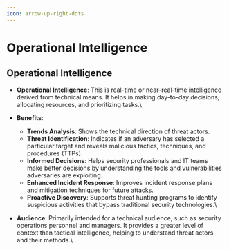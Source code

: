 ```yaml
---
icon: arrow-up-right-dots
---
```


# Operational Intelligence

## Operational Intelligence

* **Operational Intelligence**: This is real-time or near-real-time intelligence derived from technical means. It helps in making day-to-day decisions, allocating resources, and prioritizing tasks.\

* **Benefits**:
  * **Trends Analysis**: Shows the technical direction of threat actors.
  * **Threat Identification**: Indicates if an adversary has selected a particular target and reveals malicious tactics, techniques, and procedures (TTPs).
  * **Informed Decisions**: Helps security professionals and IT teams make better decisions by understanding the tools and vulnerabilities adversaries are exploiting.
  * **Enhanced Incident Response**: Improves incident response plans and mitigation techniques for future attacks.
  * **Proactive Discovery**: Supports threat hunting programs to identify suspicious activities that bypass traditional security technologies.\

* **Audience**: Primarily intended for a technical audience, such as security operations personnel and managers. It provides a greater level of context than tactical intelligence, helping to understand threat actors and their methods.\


